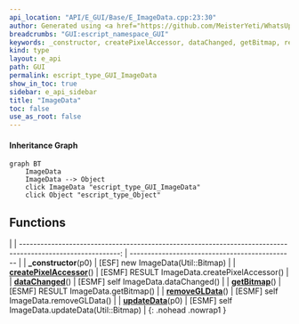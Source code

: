 ```yaml
---
api_location: "API/E_GUI/Base/E_ImageData.cpp:23:30"
author: Generated using <a href="https://github.com/MeisterYeti/WhatsUpDoc">WhatsUpDoc</a>
breadcrumbs: "GUI:escript_namespace_GUI"
keywords: _constructor, createPixelAccessor, dataChanged, getBitmap, removeGLData, updateData
kind: type
layout: e_api
path: GUI
permalink: escript_type_GUI_ImageData
show_in_toc: true
sidebar: e_api_sidebar
title: "ImageData"
toc: false
use_as_root: false
---
```


#### Inheritance Graph

```mermaid
graph BT
	ImageData
	ImageData --> Object
	click ImageData "escript_type_GUI_ImageData"
	click Object "escript_type_Object"
```

## Functions

|
| ----------------------------------------------------------------------------------------------------------: | ---------------------------------------------- | 
| **_constructor**(p0)                                                                                        | [ESF] new ImageData(Util::Bitmap)              | 
| **[createPixelAccessor](classGUI_1_1ImageData#classGUI_1_1ImageData_1a2cd0f7591c1757d79e600da58c079041)**() | [ESMF] RESULT ImageData.createPixelAccessor()  | 
| **[dataChanged](classGUI_1_1ImageData#classGUI_1_1ImageData_1a3f8b7506654efd74044b09eff03c40d1)**()         | [ESMF] self ImageData.dataChanged()            | 
| **[getBitmap](classGUI_1_1ImageData#classGUI_1_1ImageData_1ab550b4109cae6d736bb25a379bd3e8cd)**()           | [ESMF] RESULT ImageData.getBitmap()            | 
| **[removeGLData](classGUI_1_1ImageData#classGUI_1_1ImageData_1a1cfff2d326a0b306d8348ab4ab49d04a)**()        | [ESMF] self ImageData.removeGLData()           | 
| **[updateData](classGUI_1_1ImageData#classGUI_1_1ImageData_1acc350dde8812d26ca89305dae4dffa50)**(p0)        | [ESMF] self ImageData.updateData(Util::Bitmap) | 
{: .nohead .nowrap1 }

